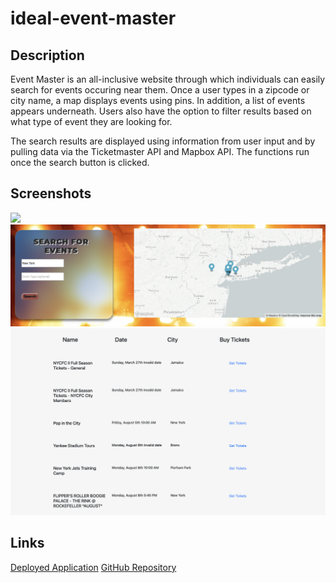 # ideal-event-master

## Description
Event Master is an all-inclusive website through which individuals can easily search for events occuring near them. Once a user types in a zipcode or city name, a map displays events using pins. In addition, a list of events appears underneath. Users also have the option to filter results based on what type of event they are looking for. 

The search results are displayed using information from user input and by pulling data via the Ticketmaster API and Mapbox API. The functions run once the search button is clicked.

## Screenshots
![](assets/images/Eventmaster-1.png)
![](assets/images/Eventmaster2.png)
![](assets/images/Eventmaster3.png)

## Links
<a href="https://hasnafar.github.io/ideal-event-master/" target="_blank">Deployed Application</a>
<a href="https://github.com/hasnafar/ideal-event-master" target="_blank">GitHub Repository</a>